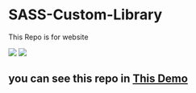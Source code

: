 # SASS-Custom-Library


<p>This Repo is for website</p>

![](https://img.shields.io/badge/HTML5-E34F26?style=for-the-badge&logo=html5&logoColor=white)
![](https://img.shields.io/badge/Sass-CC6699?style=for-the-badge&logo=sass&logoColor=white)

## you can see this repo in [This Demo](https://erfan7255.github.io/SASS-Custom-Library/)
